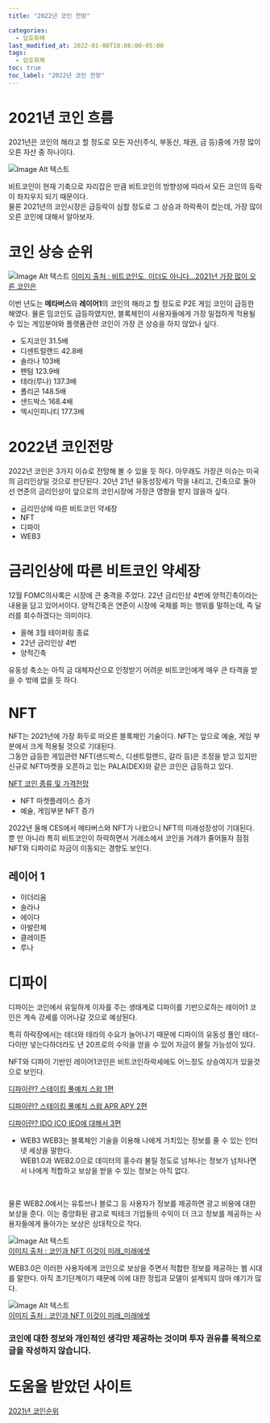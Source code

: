 ```yaml
---
title: "2022년 코인 전망"

categories:
  - 암호화폐
last_modified_at: 2022-01-08T18:06:00-05:00
tags:
  - 암호화폐
toc: true
toc_label: "2022년 코인 전망"
---
```


# 2021년 코인 흐름
2021년은 코인의 해라고 할 정도로 모든 자산(주식, 부동산, 채권, 금 등)중에 가장 많이 오른 자산 중 하나이다. 

![Image Alt 텍스트](/assets/img/crypto/assets.jpeg) 

비트코인이 현재 기축으로 자리잡은 만큼 비트코인의 방향성에 따라서 모든 코인의 등락이 좌지우지 되기 때문이다.<br>
물론 2021년의 코인시장은 급등락이 심할 정도로 그 상승과 하락폭이 컸는데, 가장 많이 오른 코인에 대해서 알아보자.

# 코인 상승 순위

![Image Alt 텍스트](/assets/img/crypto/coinlevel.jpeg) 
[이미지 출처 : 비트코인도, 이더도 아니다…2021년 가장 많이 오른 코인은](https://www.edaily.co.kr/news/read?newsId=02702726629284096&mediaCodeNo=257)

이번 년도는 **메타버스**와 **레이어1**의 코인의 해라고 할 정도로 P2E 게임 코인이 급등한 해였다. 물론 밈코인도 급등하였지만, 블록체인이 사용자들에게 가장 밀접하게 적용될 수 있는 게임분야와 플랫폼관련 코인이 가장 큰 상승을 하지 않았나 싶다.

- 도지코인 31.5배
- 디센트럴랜드 42.8배
- 솔라나 103배
- 팬텀 123.9배
- 테라(루나) 137.3배
- 폴리곤 148.5배
- 샌드박스 168.4배
- 엑시인피니티 177.3배

# 2022년 코인전망 
2022년 코인은 3가지 이슈로 전망해 볼 수 있을 듯 하다. 아무래도 가장큰 이슈는 미국의 금리인상일 것으로 판단된다. 20년 21년 유동성장세가 막을 내리고, 긴축으로 돌아선 연준의 금리인상이 앞으로의 코인시장에 가장큰 영향을 받지 않을까 싶다.

- 금리인상에 따른 비트코인 약세장
- NFT
- 디파이
- WEB3

# 금리인상에 따른 비트코인 약세장
12월 FOMC의사록은 시장에 큰 충격을 주었다. 22년 금리인상 4번에 양적긴축이라는 내용을 담고 있어서이다. 양적긴축은 연준이 시장에 국채를 파는 행위를 말하는데, 즉 달러를 회수하겠다는 의미이다. <br>

- 올해 3월 테이퍼링 종료
- 22년 금리인상 4번
- 양적긴축

유동성 축소는 아직 금 대체자산으로 인정받기 어려운 비트코인에게 매우 큰 타격을 받을 수 밖에 없을 듯 하다.<br>

# NFT
NFT는 2021년에 가장 화두로 떠오른 블록체인 기술이다. NFT는 앞으로 예술, 게임 부분에서 크게 적용될 것으로 기대된다. <br>
그동안 급등한 게임관련 NFT(샌드박스, 디센트럴랜드, 갈라 등)은 조정을 받고 있지만 신규로 NFT마켓을 오픈하고 있는 PALA(DEX)와 같은 코인은 급등하고 있다.<br>

[NFT 코인 종류 및 가격전망](https://www.edaily.co.kr/news/read?newsId=02702726629284096&mediaCodeNo=257)

- NFT 마켓플레이스 증가
- 예술, 게임부분 NFT 증가

2022년 올해 CES에서 메타버스와 NFT가 나왔으니 NFT의 미래성장성이 기대된다.<br>
뿐 만 아니라 특히 비트코인이 하락하면서 거래소에서 코인을 거래가 줄어들자 점점 NFT와 디파이로 자금이 이동되는 경향도 보인다.

## 레이어 1
- 이더리움
- 솔라나
- 에이다
- 아발란체
- 클레이튼
- 루나

# 디파이
디파이는 코인에서 유일하게 이자를 주는 생태계로 디파이를 기반으로하는 레이어1 코인은 계속 강세를 이어나갈 것으로 예상된다.<br>

특히 하락장에서는 테더와 테라의 수요가 늘어나기 때문에 디파이의 유동성 풀인 테더-다이만 넣는다하더라도 년 20프로의 수익을 얻을 수 있어 자금이 몰릴 가능성이 있다.<br>

NFT와 디파이 기반인 레이어1코인은 비트코인하락세에도 어느정도 상승여지가 있을것으로 보인다.

[디파이란? 스테이킹 풀예치 스왑 1편](https://drhot552.github.io/%EC%95%94%ED%98%B8%ED%99%94%ED%8F%90/%EB%94%94%ED%8C%8C%EC%9D%B4%EB%9E%80-%ED%83%88%EC%A4%91%EC%95%99%ED%99%94%EA%B1%B0%EB%9E%98%EC%86%8C-DEX-1%ED%8E%B8/#)<br>

[디파이란? 스테이킹 풀예치 스왑 APR APY 2편](https://drhot552.github.io/%EC%95%94%ED%98%B8%ED%99%94%ED%8F%90/%EB%94%94%ED%8C%8C%EC%9D%B4%EB%9E%80-%EC%8A%A4%ED%85%8C%EC%9D%B4%ED%82%B9-%ED%92%80%EC%98%88%EC%B9%98-%EC%8A%A4%EC%99%91-2%ED%8E%B8/)<br>

[디파이란? IDO ICO IEO에 대해서 3편](https://drhot552.github.io/%EC%95%94%ED%98%B8%ED%99%94%ED%8F%90/%EB%94%94%ED%8C%8C%EC%9D%B4%EB%9E%80-IDO-ICO-IEO%EC%97%90-%EB%8C%80%ED%95%B4%EC%84%9C-3%ED%8E%B8/)<br>

- WEB3
WEB3는 블록체인 기술을 이용해 나에게 가치있는 정보를 줄 수 있는 인터넷 세상을 말한다.<br>
WEB1.0과 WEB2.0으로 데이터의 홍수라 불릴 정도로 넘쳐나는 정보가 넘처나면서 나에게 적합하고 보상을 받을 수 있는 정보는 아직 없다.
<br>

물론 WEB2.0에서는 유튜브나 블로그 등 사용자가 정보를 제공하면 광고 비용에 대한 보상을 준다. 이는 중앙화된 광고로 빅테크 기업들의 수익이 더 크고 정보를 제공하는 사용자들에게 돌아가는 보상은 상대적으로 작다.

![Image Alt 텍스트](/assets/img/crypto/web3_1.png) <br>
[이미지 출처 : 코인과 NFT 이것이 미래_미래에셋](https://securities.miraeasset.com/bbs/maildownload/2021120314230585_154)


WEB3.0은 이러한 사용자에게 코인으로 보상을 주면서 적합한 정보를 제공하는 웹 시대를 말한다. 아직 초기단계이기 때문에 이에 대한 정립과 모델이 설계되지 않아 얘기가 많다.


![Image Alt 텍스트](/assets/img/crypto/web3_2.png) <br>
[이미지 출처 : 코인과 NFT 이것이 미래_미래에셋](https://securities.miraeasset.com/bbs/maildownload/2021120314230585_154)


### 코인에 대한 정보와 개인적인 생각만 제공하는 것이며 투자 권유를 목적으로 글을 작성하지 않습니다.

# 도움을 받았던 사이트
[2021년 코인순위](https://contents.premium.naver.com/fintecchpost/coin/contents/220108002000432sq)